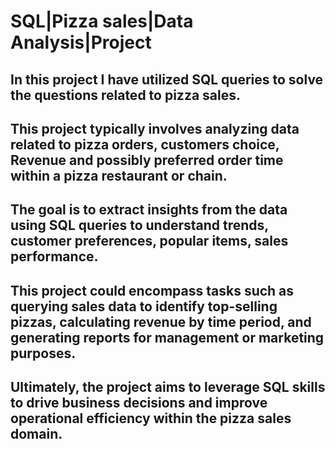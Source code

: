 # SQL|Pizza sales|Data Analysis|Project

## In this project I have utilized SQL queries to solve the questions related to pizza sales. 
## This  project typically involves analyzing data related to pizza orders, customers choice, Revenue and possibly preferred order time within a pizza restaurant or chain. 
## The goal is to extract insights from the data using SQL queries to understand trends, customer preferences, popular items, sales performance. 
## This project could encompass tasks such as querying sales data to identify top-selling pizzas, calculating revenue by time period, and generating reports for management or marketing purposes. 
## Ultimately, the project aims to leverage SQL skills to drive business decisions and improve operational efficiency within the pizza sales domain.


